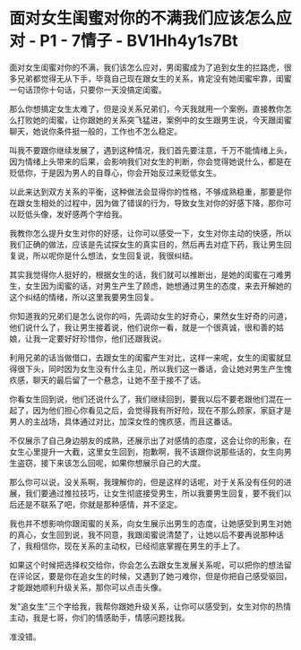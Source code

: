 # 面对女生闺蜜对你的不满我们应该怎么应对 - P1 - 7情子 - BV1Hh4y1s7Bt

面对女生闺蜜对你的不满，我们该怎么应对，男闺蜜成为了追到女生的拦路虎，很多兄弟都觉得无从下手，毕竟自己现在跟女生的关系，肯定没有她闺蜜牢靠，闺蜜一句话顶你十句话，只要你一天没搞定闺蜜。

那么你想搞定女生太难了，但是没关系兄弟们，今天我就用一个案例，直接教你怎么打败她的闺蜜，让你跟她的关系突飞猛进，案例中的女生跟男生说，今天跟闺蜜聊天，她说你条件挺一般的，工作也不怎么稳定。

叫我不要跟你继续发展了，遇到这种情况，我们首先要注意，千万不能情绪上头，因为情绪上头带来的后果，会影响我们对女生的判断，你会觉得她说什么，都是在贬低你，于是因为男人的自尊心，你会开始反过来贬低女生。

以此来达到双方关系的平衡，这种做法会显得你的性格，不够成熟稳重，那要是你在跟女生相处的过程中，因为做了错误的行为，导致女生对你的好感下降，那你可以贬低头像，发好感两个字给我。

我教你怎么提升女生对你的好感，让你可以感受一下，女生对你主动的快感，所以我们正确的做法，应该是先试探女生的真实目的，然后再去对症下药，我让男生回复说，所以呢你是什么想法，女生回复说，我很纠结。

其实我觉得你人挺好的，根据女生的话，我们就可以推断出，是她的闺蜜在刁难男生，女生因为闺蜜的话，对男生产生了顾虑，她想通过男生的态度，来去开解她的这个纠结的情绪，所以这里我要男生回复。

你知道我的兄弟们是怎么说你的吗，先调动女生的好奇心，果然女生好奇的问道，他们说什么了，我让男生接着说，他们说你一看，就是一个很真诚，很和善的姑娘，让我一定要好好珍惜你，他们还跟我说。

利用兄弟的话当做借口，去跟女生的闺蜜产生对比，这样一来呢，女生的闺蜜就显得很下头，同时因为女生没有什么主见，所以我们这一番话，会让她对男生产生愧疚感，聊天的最后留了一个悬念，让她不至于接不了话。

你看女生回到说，他们还说什么了，我们继续回到，要我以后不要老跟他们混在一起了，因为他们担心你看见之后，会觉得我有所好险，现在不那么顾家，家庭才是男人的主战场，具体通过对比，加深女性的愧疚感，而且这番话。

不仅展示了自己身边朋友的成熟，还展示出了对感情的态度，这会让你的形象，在女生心里提升一大截，这里女生回到，抱歉啊，我不该跟你说那些话的，女生向男生盗窃，接下来该怎么回呢，如果你想展示自己的大度。

那么你可以说，没关系啊，我理解你的，但是这样的话呢，对于关系没有任何的进展，我们要通过推拉技巧，让女生彻底接受男生，所以我要男生回复，要不我们以后还是不联系了吧，你就是那种感情，并不坚定。

我也并不想影响你跟闺蜜的关系，向女生展示出男生的态度，让她感受到男生对她的真心，女生回到说，我不同意，我跟闺蜜说清楚了，让她以后不要再说那种话了，我相信你，现在关系的主动权，已经彻底掌握在男生的手上了。

如果这个时候把选择权交给你，你会怎么去跟女生发展关系呢，可以把你的想法留在评论区，要是你在追女生的时候，又遇到了她刁难你，但是你把自己感受驱回，才能跟她顺利升级关系，那你可以点击头像。

发"追女生"三个字给我，我帮你跟她升级关系，让你可以感受到，女生对你的热情主动，我是七哥，你们的情感助手，情感问题找我。

准没错。